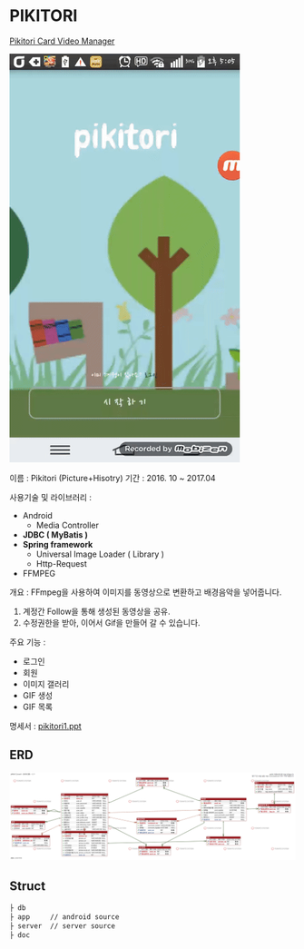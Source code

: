 


# PIKITORI

[Pikitori Card Video Manager](https://youtu.be/khK0P0s49hI)

![pikitori_android_client](./doc/pikitori.gif)

이름 : Pikitori (Picture+Hisotry)
기간 : 2016. 10 ~ 2017.04

사용기술 및 라이브러리 : 
- Android
    - Media Controller
- **JDBC ( MyBatis )**
- **Spring framework**
    - Universal Image Loader ( Library )
    - Http-Request
- FFMPEG

개요 : 
 FFmpeg을 사용하여 이미지를 동영상으로 변환하고 배경음악을 넣어줍니다.

 1. 계정간 Follow을 통해 생성된 동영상을 공유.
 2. 수정권한을 받아, 이어서 Gif을 만들어 갈 수 있습니다.  

주요 기능 :
 - 로그인
 - 회원
 - 이미지 갤러리
 - GIF 생성
 - GIF 목록

명세서 : [pikitori1.ppt](http://naver.me/IDonbAmv)

## ERD

![ERD](./doc/pikitori1.2.png)


## Struct

```
├ db
├ app     // android source
├ server  // server source
├ doc
```

